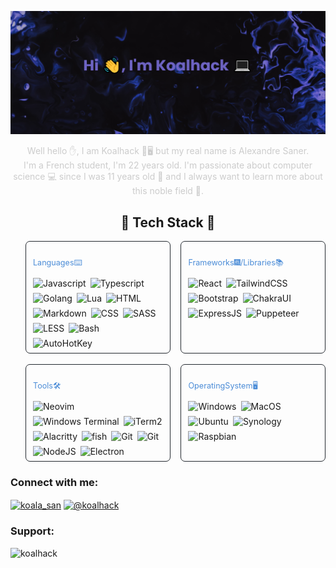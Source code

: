 [![MasterHead](./assets/banner.png)](https://github.com/Koalhack)
<p align="center" style="color:#cccccc;font-size:1em">
Well hello ✋, I am Koalhack 🐨🖥️ but my real name is Alexandre Saner.</br>
I'm a French student, I'm 22 years old.
I'm passionate about computer science 💻 since I was 11 years old 👶
and I always want to learn more about this noble field 🧠.</p>

<h2 align="center">🌟 Tech Stack 🌟</h2>

<ul align="center" id="techStack">
  <li class="card">
    <h3 align="left">Languages⌨️</h3>
    <div>
      <img src="https://img.shields.io/badge/-JavaScript-111111?style=flat-square&labelColor=efd81d&logo=javascript&logoColor=white" alt="Javascript" />
      <img src="https://img.shields.io/badge/-Typescript-111111?style=flat-square&labelColor=2f74c0&logo=typescript&logoColor=white" alt="Typescript" />
      <img src="https://img.shields.io/badge/-Golang-111111?style=flat-square&labelColor=00a7d0&logo=go&logoColor=white" alt="Golang" />
      <img src="https://img.shields.io/badge/-Lua-111111?style=flat-square&labelColor=00007c&logo=lua&logoColor=white" alt="Lua" />
      <img src="https://img.shields.io/badge/-HTML5-111111?style=flat-square&labelColor=dd4b25&logo=html5&logoColor=white" alt="HTML" />
      <img src="https://img.shields.io/badge/-Markdown-111111?style=flat-square&logo=markdown&logoColor=white" alt="Markdown" />
      <img src="https://img.shields.io/badge/-CSS3-111111?style=flat-square&labelColor=3595cf&logo=css3&logoColor=white" alt="CSS" />
      <img src="https://img.shields.io/badge/-SASS-111111?style=flat-square&labelColor=c76395&logo=sass&logoColor=white" alt="SASS" />
      <img src="https://img.shields.io/badge/-LESS-111111?style=flat-square&labelColor=1b3352&logo=less&logoColor=white" alt="LESS" />
      <img src="https://img.shields.io/badge/-Bash-111111?style=flat-square&logo=gnubash&logoColor=white" alt="Bash" />
      <img src="https://img.shields.io/badge/-AutoHotKey-111111?style=flat-square&labelColor=00a501&logo=autohotkey&logoColor=white" alt="AutoHotKey" />
    </div>
  </li>
  <li class="card">
    <h3 align="left">Frameworks🎆/Libraries📚</h3>
    <div>
      <img src="https://img.shields.io/badge/-React-111111?style=flat-square&labelColor=00d5f7&logo=react&logoColor=white" alt="React" />
      <img src="https://img.shields.io/badge/-TailwindCSS-111111?style=flat-square&labelColor=47a9ae&logo=tailwindcss&logoColor=white" alt="TailwindCSS" />
      <img src="https://img.shields.io/badge/-Bootstrap-111111?style=flat-square&labelColor=7710f1&logo=bootstrap&logoColor=white" alt="Bootstrap" />
      <img src="https://img.shields.io/badge/-Chakra%20UI-111111?style=flat-square&labelColor=28b5aa&logo=chakraui&logoColor=white" alt="ChakraUI" />
      <img src="https://img.shields.io/badge/-ExpressJS-111111?style=flat-square&logo=express&logoColor=white" alt="ExpressJS" />
      <img src="https://img.shields.io/badge/-Puppeteer-111111?style=flat-square&labelColor=04c997&logo=puppeteer&logoColor=white" alt="Puppeteer" />
    </div>
  </li>
  <li class="card">
    <h3 align="left">Tools🛠️</h3>
    <div>
      <img src="https://img.shields.io/badge/-Neovim-111111?style=flat-square&labelColor=83ba64&logo=neovim&logoColor=white" alt="Neovim" />
      <img src="https://img.shields.io/badge/-Windows%20Terminal-111111?style=flat-square&logo=windowsterminal&logoColor=white" alt="Windows Terminal" />
      <img src="https://img.shields.io/badge/-iTerm2-111111?style=flat-square&logo=iterm2&logoColor=white" alt="iTerm2" />
      <img src="https://img.shields.io/badge/-Alacritty-111111?style=flat-square&labelColor=eb5d00&logo=alacritty&logoColor=white" alt="Alacritty" />
      <img src="https://img.shields.io/badge/-Fish-111111?style=flat-square&logo=fish&logoColor=white" alt="fish" />
      <img src="https://img.shields.io/badge/-Git-111111?style=flat-square&labelColor=e44d30&logo=git&logoColor=white" alt="Git" />
      <img src="https://img.shields.io/badge/-Docker-111111?style=flat-square&labelColor=228fe1&logo=docker&logoColor=white" alt="Git" />
      <img src="https://img.shields.io/badge/-NodeJS-111111?style=flat-square&labelColor=6ea45f&logo=node.js&logoColor=white" alt="NodeJS" />
      <img src="https://img.shields.io/badge/-Electron-111111?style=flat-square&labelColor=99e1ef&logo=electron&logoColor=white" alt="Electron" />
    </div>
  </li>
  <li class="card">
    <h3 align="left">OperatingSystem🖥️</h3>
    <div>
      <img src="https://img.shields.io/badge/-Windows-111111?style=flat-square&logo=windows&logoColor=white" alt="Windows" />
      <img src="https://img.shields.io/badge/-MacOS-111111?style=flat-square&logo=apple&logoColor=white" alt="MacOS" />
      <img src="https://img.shields.io/badge/-Ubuntu-111111?style=flat-square&logo=Ubuntu&logoColor=d24413" alt="Ubuntu" />
      <img src="https://img.shields.io/badge/-Synology-111111?style=flat-square&logo=synology&logoColor=white" alt="Synology" />
      <img src="https://img.shields.io/badge/-Raspbian-111111?style=flat-square&logo=raspberrypi&logoColor=b2103f" alt="Raspbian" />
    </div>
  </li>
</ul>

<h3 align="left">Connect with me:</h3>
<p align="left">
<a href="https://dev.to/koala_san" target="blank"><img align="center" src="https://raw.githubusercontent.com/rahuldkjain/github-profile-readme-generator/master/src/images/icons/Social/devto.svg" alt="koala_san" height="30" width="40" /></a>
<a href="https://medium.com/@koalhack" target="blank"><img align="center" src="https://raw.githubusercontent.com/rahuldkjain/github-profile-readme-generator/master/src/images/icons/Social/medium.svg" alt="@koalhack" height="30" width="40" /></a>
</p>

<h3 align="left">Support:</h3>
<p><a href="https://www.buymeacoffee.com/koalhack"> <img align="left" src="https://cdn.buymeacoffee.com/buttons/v2/default-yellow.png" height="50" width="210" alt="koalhack" /></a></p><br><br>

<style>
 #techStack {
    display: grid;
    grid-template-columns: repeat(2, minmax(0, 1fr));
    gap: 1.2em;
  }

  .card {
    border: 1px solid #23282f;
    border-radius: 0.5em;
    padding: 0.5em 0.8em;
    list-style: none;
   }

  .card > h3 {
    font-size: 0.9em;
    font-weight: normal;
    color: #4b8cd7;
  }

  .card > div {
    display: flex;
    flex-wrap: wrap;
    gap: 0.5em;
  }
</style>
